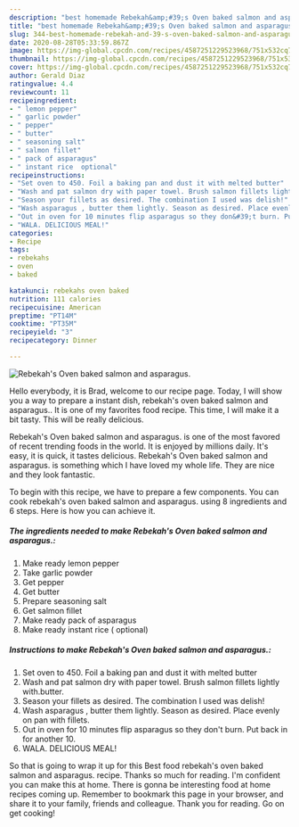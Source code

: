 ```yaml
---
description: "best homemade Rebekah&amp;#39;s Oven baked salmon and asparagus. recipe | how to prepare Rebekah&amp;#39;s Oven baked salmon and asparagus."
title: "best homemade Rebekah&amp;#39;s Oven baked salmon and asparagus. recipe | how to prepare Rebekah&amp;#39;s Oven baked salmon and asparagus."
slug: 344-best-homemade-rebekah-and-39-s-oven-baked-salmon-and-asparagus-recipe-how-to-prepare-rebekah-and-39-s-oven-baked-salmon-and-asparagus
date: 2020-08-28T05:33:59.867Z
image: https://img-global.cpcdn.com/recipes/4587251229523968/751x532cq70/rebekahs-oven-baked-salmon-and-asparagus-recipe-main-photo.jpg
thumbnail: https://img-global.cpcdn.com/recipes/4587251229523968/751x532cq70/rebekahs-oven-baked-salmon-and-asparagus-recipe-main-photo.jpg
cover: https://img-global.cpcdn.com/recipes/4587251229523968/751x532cq70/rebekahs-oven-baked-salmon-and-asparagus-recipe-main-photo.jpg
author: Gerald Diaz
ratingvalue: 4.4
reviewcount: 11
recipeingredient:
- " lemon pepper"
- " garlic powder"
- " pepper"
- " butter"
- " seasoning salt"
- " salmon fillet"
- " pack of asparagus"
- " instant rice  optional"
recipeinstructions:
- "Set oven to 450. Foil a baking pan and dust it with melted butter"
- "Wash and pat salmon dry with paper towel. Brush salmon fillets lightly with.butter."
- "Season your fillets as desired. The combination I used was delish!"
- "Wash asparagus , butter them lightly. Season as desired. Place evenly on pan with fillets."
- "Out in oven for 10 minutes flip asparagus so they don&#39;t burn. Put back in for another 10."
- "WALA. DELICIOUS MEAL!"
categories:
- Recipe
tags:
- rebekahs
- oven
- baked

katakunci: rebekahs oven baked 
nutrition: 111 calories
recipecuisine: American
preptime: "PT14M"
cooktime: "PT35M"
recipeyield: "3"
recipecategory: Dinner

---
```



![Rebekah&#39;s Oven baked salmon and asparagus.](https://img-global.cpcdn.com/recipes/4587251229523968/751x532cq70/rebekahs-oven-baked-salmon-and-asparagus-recipe-main-photo.jpg)

Hello everybody, it is Brad, welcome to our recipe page. Today, I will show you a way to prepare a instant dish, rebekah&#39;s oven baked salmon and asparagus.. It is one of my favorites food recipe. This time, I will make it a bit tasty. This will be really delicious.

Rebekah&#39;s Oven baked salmon and asparagus. is one of the most favored of recent trending foods in the world. It is enjoyed by millions daily. It's easy, it is quick, it tastes delicious. Rebekah&#39;s Oven baked salmon and asparagus. is something which I have loved my whole life. They are nice and they look fantastic.




To begin with this recipe, we have to prepare a few components. You can cook rebekah&#39;s oven baked salmon and asparagus. using 8 ingredients and 6 steps. Here is how you can achieve it.

<!--inarticleads1-->

##### The ingredients needed to make Rebekah&#39;s Oven baked salmon and asparagus.:

1. Make ready  lemon pepper
1. Take  garlic powder
1. Get  pepper
1. Get  butter
1. Prepare  seasoning salt
1. Get  salmon fillet
1. Make ready  pack of asparagus
1. Make ready  instant rice ( optional)




<!--inarticleads2-->

##### Instructions to make Rebekah&#39;s Oven baked salmon and asparagus.:

1. Set oven to 450. Foil a baking pan and dust it with melted butter
1. Wash and pat salmon dry with paper towel. Brush salmon fillets lightly with.butter.
1. Season your fillets as desired. The combination I used was delish!
1. Wash asparagus , butter them lightly. Season as desired. Place evenly on pan with fillets.
1. Out in oven for 10 minutes flip asparagus so they don&#39;t burn. Put back in for another 10.
1. WALA. DELICIOUS MEAL!




So that is going to wrap it up for this Best food rebekah&#39;s oven baked salmon and asparagus. recipe. Thanks so much for reading. I'm confident you can make this at home. There is gonna be interesting food at home recipes coming up. Remember to bookmark this page in your browser, and share it to your family, friends and colleague. Thank you for reading. Go on get cooking!
